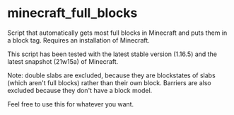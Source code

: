 # minecraft_full_blocks
Script that automatically gets most full blocks in Minecraft and puts them in a block tag. Requires an installation of Minecraft.

This script has been tested with the latest stable version (1.16.5) and the latest snapshot (21w15a) of Minecraft.

Note: double slabs are excluded, because they are blockstates of slabs (which aren't full blocks) rather than their own block.
Barriers are also excluded because they don't have a block model.

Feel free to use this for whatever you want.

